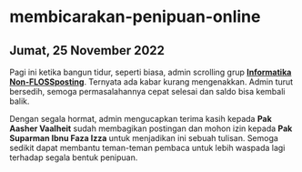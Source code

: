 # membicarakan-penipuan-online

## Jumat, 25 November 2022

Pagi ini ketika bangun tidur, seperti biasa, admin scrolling grup [**Informatika Non-FLOSSposting**](https://www.facebook.com/groups/informatika.cringeposting). Ternyata ada kabar kurang mengenakkan. Admin turut bersedih, semoga permasalahannya cepat selesai dan saldo bisa kembali balik.

Dengan segala hormat, admin mengucapkan terima kasih kepada **Pak Aasher Vaalheit** sudah membagikan postingan dan mohon izin kepada **Pak Suparman Ibnu Faza Izza** untuk menjadikan ini sebuah tulisan. Semoga sedikit dapat membantu teman-teman pembaca untuk lebih waspada lagi terhadap segala bentuk penipuan.


